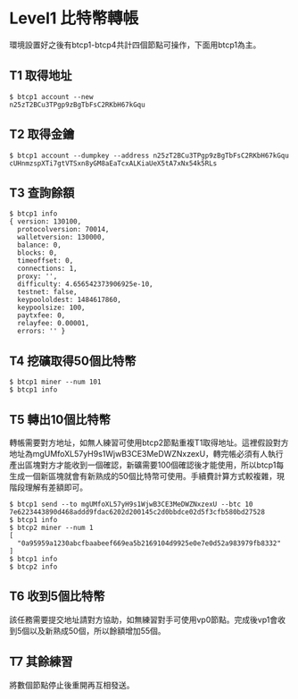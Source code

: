 # Level1 比特幣轉帳

環境設置好之後有btcp1-btcp4共計四個節點可操作，下面用btcp1為主。

## T1 取得地址

```
$ btcp1 account --new
n25zT2BCu3TPgp9zBgTbFsC2RKbH67kGqu
```

## T2 取得金鑰
```
$ btcp1 account --dumpkey --address n25zT2BCu3TPgp9zBgTbFsC2RKbH67kGqu
cUHnmzspXTi7gtVTSxn8yGM8aEaTcxALKiaUeX5tA7xNx54k5RLs
```

## T3 查詢餘額
```
$ btcp1 info
{ version: 130100,
  protocolversion: 70014,
  walletversion: 130000,
  balance: 0,
  blocks: 0,
  timeoffset: 0,
  connections: 1,
  proxy: '',
  difficulty: 4.656542373906925e-10,
  testnet: false,
  keypoololdest: 1484617860,
  keypoolsize: 100,
  paytxfee: 0,
  relayfee: 0.00001,
  errors: '' }
```

## T4 挖礦取得50個比特幣

```
$ btcp1 miner --num 101
$ btcp1 info
```

## T5 轉出10個比特幣

轉帳需要對方地址，如無人練習可使用btcp2節點重複T1取得地址。這裡假設對方地址為mgUMfoXL57yH9s1WjwB3CE3MeDWZNxzexU，轉完帳必須有人執行產出區塊對方才能收到一個確認，新礦需要100個確認後才能使用，所以btcp1每生成一個新區塊就會有新熟成的50個比特幣可使用。手續費計算方式較複雜，現階段理解有差額即可。

```
$ btcp1 send --to mgUMfoXL57yH9s1WjwB3CE3MeDWZNxzexU --btc 10
7e6223443890d468addd9fdac6202d200145c2d0bbdce02d5f3cfb580bd27528
$ btcp1 info
$ btcp2 miner --num 1
[
  "0a95959a1230abcfbaabeef669ea5b2169104d9925e0e7e0d52a983979fb8332"
]
$ btcp1 info
$ btcp2 info
```

## T6 收到5個比特幣

該任務需要提交地址請對方協助，如無練習對手可使用vp0節點。完成後vp1會收到5個以及新熟成50個，所以餘額增加55個。

## T7 其餘練習

將數個節點停止後重開再互相發送。
